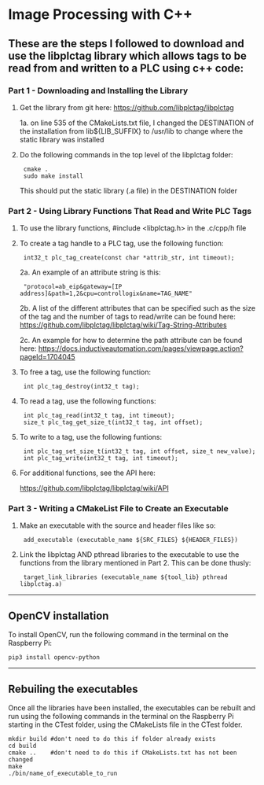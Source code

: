 
# Image Processing with C++


## These are the steps I followed to download and use the libplctag library which allows tags to be read from and written to a PLC using c++ code:

### Part 1 - Downloading and Installing the Library

1. Get the library from git here: https://github.com/libplctag/libplctag

    1a. on line 535 of the CMakeLists.txt file, I changed the DESTINATION of 
    the installation from lib${LIB_SUFFIX} to /usr/lib to change where
    the static library was installed

2. Do the following commands in the top level of the libplctag folder:
        
        cmake .
        sudo make install

    This should put the static library (.a file) in the DESTINATION folder

### Part 2 - Using Library Functions That Read and Write PLC Tags

1. To use the library functions, #include <libplctag.h> in the .c/cpp/h file

2. To create a tag handle to a PLC tag, use the following function:
    
        int32_t plc_tag_create(const char *attrib_str, int timeout);

    2a. An example of an attribute string is this:

        "protocol=ab_eip&gateway=[IP address]&path=1,2&cpu=controllogix&name=TAG_NAME"

    2b. A list of the different attributes that can be specified such as the size of 
    the tag and the number of tags to read/write can be found here: 
    https://github.com/libplctag/libplctag/wiki/Tag-String-Attributes
        
    2c. An example for how to determine the path attribute can be found here:
    https://docs.inductiveautomation.com/pages/viewpage.action?pageId=1704045

3. To free a tag, use the following function:

        int plc_tag_destroy(int32_t tag);
    
4. To read a tag, use the following functions:
    
        int plc_tag_read(int32_t tag, int timeout);
        size_t plc_tag_get_size_t(int32_t tag, int offset);
    
5. To write to a tag, use the following funtions:

        int plc_tag_set_size_t(int32_t tag, int offset, size_t new_value);
        int plc_tag_write(int32_t tag, int timeout);
        
6. For additional functions, see the API here:
    
    https://github.com/libplctag/libplctag/wiki/API

### Part 3 - Writing a CMakeList File to Create an Executable

1. Make an executable with the source and header files like so:

        add_executable (executable_name ${SRC_FILES} ${HEADER_FILES})
    
2. Link the libplctag AND pthread libraries to the executable to use the functions 
from the library mentioned in Part 2. This can be done thusly:

        target_link_libraries (executable_name ${tool_lib} pthread libplctag.a)
    
---------------------------------------------------------------------------------
## OpenCV installation

To install OpenCV, run the following command in the terminal on the Raspberry Pi:

    pip3 install opencv-python
    
---------------------------------------------------------------------------------
## Rebuiling the executables

Once all the libraries have been installed, the executables can be rebuilt and 
run using the following commands in the terminal on the Raspberry Pi starting in 
the CTest folder, using the CMakeLists file in the CTest folder.
    
    mkdir build #don't need to do this if folder already exists
    cd build
    cmake ..    #don't need to do this if CMakeLists.txt has not been changed
    make
    ./bin/name_of_executable_to_run


